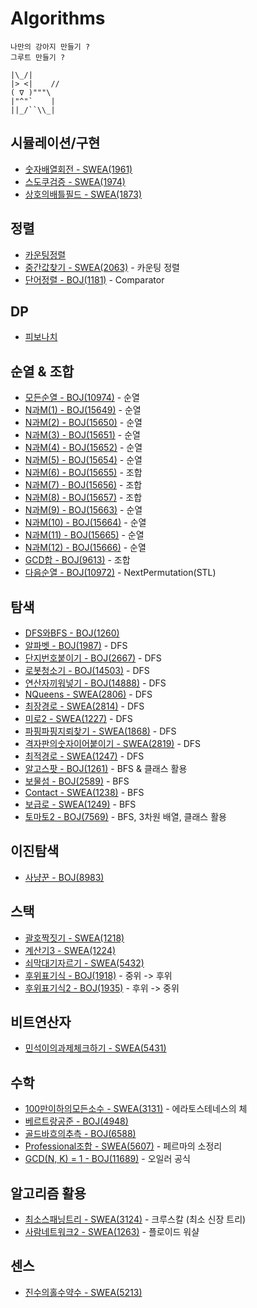 # Algorithms
```
나만의 강아지 만들기 ? 
그루트 만들기 ?

|\_/|
|> <|    //
( ∇ )"""\
|"^"`    |
||_/``\\_|
```

## 시뮬레이션/구현
* [숫자배열회전 - SWEA(1961)](./src/com/swea/D2/D2_1961.java)
* [스도쿠검증 - SWEA(1974)](./src/com/swea/D2/D2_1974.java)
* [상호의배틀필드 - SWEA(1873)](./src/com/swea/D3/D3_1873.java)

## 정렬
* [카운팅정렬](./src/com/algorithm/CountingSort.java)
* [중간값찾기 - SWEA(2063)](./src/com/swea/D1/D1_2063_카운팅정렬.java) - 카운팅 정렬
* [단어정렬 - BOJ(1181)](./src/net/acmicpc/정렬/P1181_Comparator.java) - Comparator

## DP
* [피보나치](./src/com/algorithm/Fibonacci3_DP.java)

## 순열 & 조합
* [모든순열 - BOJ(10974)](./src/net/acmicpc/순열조합/P10974_순열.java) - 순열
* [N과M(1) - BOJ(15649)](./src/net/acmicpc/순열조합/P15649_순열.java) - 순열
* [N과M(2) - BOJ(15650)](./src/net/acmicpc/순열조합/P15650_순열.java) - 순열
* [N과M(3) - BOJ(15651)](./src/net/acmicpc/순열조합/P15651_순열.java) - 순열
* [N과M(4) - BOJ(15652)](./src/net/acmicpc/순열조합/P15652_순열.java) - 순열
* [N과M(5) - BOJ(15654)](./src/net/acmicpc/순열조합/P15654_순열.java) - 순열
* [N과M(6) - BOJ(15655)](./src/net/acmicpc/순열조합/P15655_조합.java) - 조합
* [N과M(7) - BOJ(15656)](./src/net/acmicpc/순열조합/P15656_조합.java) - 조합
* [N과M(8) - BOJ(15657)](./src/net/acmicpc/순열조합/P15657_조합.java) - 조합
* [N과M(9) - BOJ(15663)](./src/net/acmicpc/순열조합/P15663_순열.java) - 순열
* [N과M(10) - BOJ(15664)](./src/net/acmicpc/순열조합/P15664_순열.java) - 순열
* [N과M(11) - BOJ(15665)](./src/net/acmicpc/순열조합/P15665_순열.java) - 순열
* [N과M(12) - BOJ(15666)](./src/net/acmicpc/순열조합/P15666_순열.java) - 순열
* [GCD합 - BOJ(9613)](./src/net/acmicpc/순열조합/P9613_조합.java) - 조합
* [다음순열 - BOJ(10972)](./src/net/acmicpc/순열조합/P10972_next_permutation.java) - NextPermutation(STL)

## 탐색
* [DFS와BFS - BOJ(1260)](./src/net/acmicpc/탐색/P1260_DFS_BFS_기초.java)
* [알파벳 - BOJ(1987)](./src/net/acmicpc/탐색/P1987_DFS.java) - DFS
* [단지번호붙이기 - BOJ(2667)](./src/net/acmicpc/탐색/P2667_DFS.java) - DFS
* [로봇청소기 - BOJ(14503)](./src/net/acmicpc/탐색/P14503_DFS.java) - DFS
* [연산자끼워넣기 - BOJ(14888)](./src/net/acmicpc/탐색/P14888_DFS.java) - DFS
* [NQueens - SWEA(2806)](./src/com/swea/D3/D3_2806_NQueens.java) - DFS
* [최장경로 - SWEA(2814)](./src/com/swea/D3/D3_2814.java) - DFS
* [미로2 - SWEA(1227)](./src/com/swea/D4/D4_1227.java) - DFS
* [파핑파핑지뢰찾기 - SWEA(1868)](./src/com/swea/D4/D4_1868_DFS.java) - DFS
* [격자판의숫자이어붙이기 - SWEA(2819)](./src/com/swea/D4/D4_2819.java) - DFS
* [최적경로 - SWEA(1247)](./src/com/swea/D5/D5_1247.java) - DFS
* [알고스팟 - BOJ(1261)](./src/net/acmicpc/탐색/P1261_BFS_클래스활용.java) - BFS & 클래스 활용
* [보물섬 - BOJ(2589)](./src/net/acmicpc/탐색/P2589_BFS_정올.java) - BFS
* [Contact - SWEA(1238)](./src/com/swea/D4/D4_1238.java) - BFS
* [보급로 - SWEA(1249)](./src/com/swea/D4/R_D4_1249.java) - BFS
* [토마토2 - BOJ(7569)](./src/net/acmicpc/탐색/P7569_BFS.java) - BFS, 3차원 배열, 클래스 활용

## 이진탐색
* [사냥꾼 - BOJ(8983)](./src/net/acmicpc/탐색/P8983_이진탐색.java)

## 스택
* [괄호짝짓기 - SWEA(1218)](./src/com/swea/D4/D4_1218_스택.java)
* [계산기3 - SWEA(1224)](./src/com/swea/D4/D4_1224.java)
* [쇠막대기자르기 - SWEA(5432)](./src/com/swea/D4/D4_5432_스택.java)
* [후위표기식 - BOJ(1918)](./src/net/acmicpc/스택/P1918_중위_to_후위.java) - 중위 -> 후위
* [후위표기식2 - BOJ(1935)](./src/net/acmicpc/스택/P1935_후위_to_중위.java) - 후위 -> 중위

## 비트연산자
* [민석이의과제체크하기 - SWEA(5431)](./src/com/swea/D3/D3_5431_비트연산자.java)

## 수학
* [100만이하의모든소수 - SWEA(3131)](./src/com/swea/D3/D3_3131.java) - 에라토스테네스의 체
* [베르트랑공준 - BOJ(4948)](./src/net/acmicpc/수학/P4948_베르트랑공준.java)
* [골드바흐의추측 - BOJ(6588)](./src/net/acmicpc/수학/P6588_골드바흐의추측.java)
* [Professional조합 - SWEA(5607)](./src/com/swea/D3/D3_5607_페르마의소정리.java) - 페르마의 소정리
* [GCD(N, K) = 1 - BOJ(11689)](./src/net/acmicpc/수학/P11689_오일러공식.java) - 오일러 공식

## 알고리즘 활용
* [최소스패닝트리 - SWEA(3124)](./src/com/swea/D4/D4_3124_최소스패닝트리.java) - 크루스칼 (최소 신장 트리)
* [사람네트워크2 - SWEA(1263)](./src/com/swea/D6/D6_1263.java) - 플로이드 워샬

## 센스
* [진수의홀수약수 - SWEA(5213)](./src/com/swea/D4/D4_5213.java)
